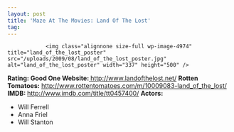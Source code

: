 ```yaml
---
layout: post
title: 'Maze At The Movies: Land Of The Lost'
tag: 
---
```



                <img class="alignnone size-full wp-image-4974" title="land_of_the_lost_poster" src="/uploads/2009/08/land_of_the_lost_poster.jpg" alt="land_of_the_lost_poster" width="337" height="500" />
<p><strong>Rating: Good One
Website:<a href="http://www.landofthelost.net/"> </a></strong><a href="http://www.landofthelost.net/"><a href="http://www.landofthelost.net/">http://www.landofthelost.net/</a></a>
<strong>Rotten Tomatoes:</strong> <a href="http://www.rottentomatoes.com/m/10009083-land_of_the_lost/"><a href="http://www.rottentomatoes.com/m/10009083-land_of_the_lost/">http://www.rottentomatoes.com/m/10009083-land_of_the_lost/</a></a>
<strong>IMDB: </strong><a href="http://www.imdb.com/title/tt0457400/"><a href="http://www.imdb.com/title/tt0457400/">http://www.imdb.com/title/tt0457400/</a></a>
<strong>Actors:</strong></p>
<ul>
    <li>Will Ferrell</li>
    <li>Anna Friel</li>
    <li>Will Stanton</li>
</ul>
            
